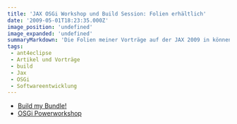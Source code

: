 ```yaml
---
title: 'JAX OSGi Workshop und Build Session: Folien erhältlich'
date: '2009-05-01T18:23:35.000Z'
image_position: 'undefined'
image_expanded: 'undefined'
summaryMarkdown: 'Die Folien meiner Vorträge auf der JAX 2009 in können hier heruntergeladen werden'
tags:
 - ant4eclipse
 - Artikel und Vorträge
 - build
 - Jax
 - OSGi
 - Softwareentwicklung
---
```


* [Build my Bundle!](/uploads/BuildMyBundle.pdf)
* [OSGi Powerworkshop](/uploads/Powerworkshop-OSGi-JAX2009.pdf)
  
